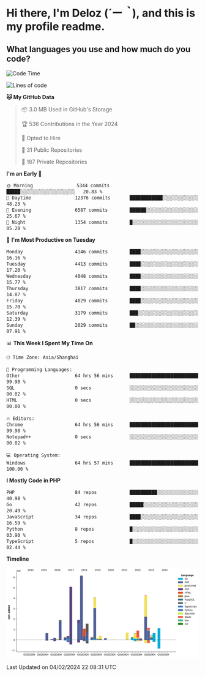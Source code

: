# **Hi there, I'm Deloz (*´ー｀*), and this is my profile readme.**

## **What languages you use and how much do you code?**

<!--START_SECTION:waka-->
![Code Time](http://img.shields.io/badge/Code%20Time-3%2C312%20hrs%2043%20mins-blue)

![Lines of code](https://img.shields.io/badge/From%20Hello%20World%20I%27ve%20Written-34.6%20million%20lines%20of%20code-blue)

**🐱 My GitHub Data** 

> 📦 3.0 MB Used in GitHub's Storage 
 > 
> 🏆 536 Contributions in the Year 2024
 > 
> 💼 Opted to Hire
 > 
> 📜 31 Public Repositories 
 > 
> 🔑 187 Private Repositories 
 > 
**I'm an Early 🐤** 

```text
🌞 Morning                5344 commits        █████░░░░░░░░░░░░░░░░░░░░   20.83 % 
🌆 Daytime                12376 commits       ████████████░░░░░░░░░░░░░   48.23 % 
🌃 Evening                6587 commits        ██████░░░░░░░░░░░░░░░░░░░   25.67 % 
🌙 Night                  1354 commits        █░░░░░░░░░░░░░░░░░░░░░░░░   05.28 % 
```
📅 **I'm Most Productive on Tuesday** 

```text
Monday                   4146 commits        ████░░░░░░░░░░░░░░░░░░░░░   16.16 % 
Tuesday                  4413 commits        ████░░░░░░░░░░░░░░░░░░░░░   17.20 % 
Wednesday                4048 commits        ████░░░░░░░░░░░░░░░░░░░░░   15.77 % 
Thursday                 3817 commits        ████░░░░░░░░░░░░░░░░░░░░░   14.87 % 
Friday                   4029 commits        ████░░░░░░░░░░░░░░░░░░░░░   15.70 % 
Saturday                 3179 commits        ███░░░░░░░░░░░░░░░░░░░░░░   12.39 % 
Sunday                   2029 commits        ██░░░░░░░░░░░░░░░░░░░░░░░   07.91 % 
```


📊 **This Week I Spent My Time On** 

```text
🕑︎ Time Zone: Asia/Shanghai

💬 Programming Languages: 
Other                    64 hrs 56 mins      █████████████████████████   99.98 % 
SQL                      0 secs              ░░░░░░░░░░░░░░░░░░░░░░░░░   00.02 % 
HTML                     0 secs              ░░░░░░░░░░░░░░░░░░░░░░░░░   00.00 % 

🔥 Editors: 
Chrome                   64 hrs 56 mins      █████████████████████████   99.98 % 
Notepad++                0 secs              ░░░░░░░░░░░░░░░░░░░░░░░░░   00.02 % 

💻 Operating System: 
Windows                  64 hrs 57 mins      █████████████████████████   100.00 % 
```

**I Mostly Code in PHP** 

```text
PHP                      84 repos            ██████████░░░░░░░░░░░░░░░   40.98 % 
Go                       42 repos            █████░░░░░░░░░░░░░░░░░░░░   20.49 % 
JavaScript               34 repos            ████░░░░░░░░░░░░░░░░░░░░░   16.59 % 
Python                   8 repos             █░░░░░░░░░░░░░░░░░░░░░░░░   03.90 % 
TypeScript               5 repos             █░░░░░░░░░░░░░░░░░░░░░░░░   02.44 % 
```



**Timeline**

![Lines of Code chart](https://raw.githubusercontent.com/deloz/deloz/main/assets/bar_graph.png)


 Last Updated on 04/02/2024 22:08:31 UTC
<!--END_SECTION:waka-->
